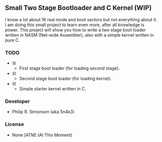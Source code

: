## Small Two Stage Bootloader and C Kernel (WIP)

I know a lot about 16 real mode and boot sectors but not everything about it. I
am doing this small project to learn even more, after all knowledge is power. This
project will show you how to write a two stage boot loader written in NASM (Net-wide Assembler), also with a simple kernel
written in pure C.

### TODO

 - [x] - First stage boot loader (for loading second stage).
 - [x] - Second stage boot loader (for loading kernel).
 - [x] - Simple starter kernel written in C.

### Developer

 - Philip R. Simonson (aka 5n4k3)

### License

 - None [ATM] (At This Moment)

